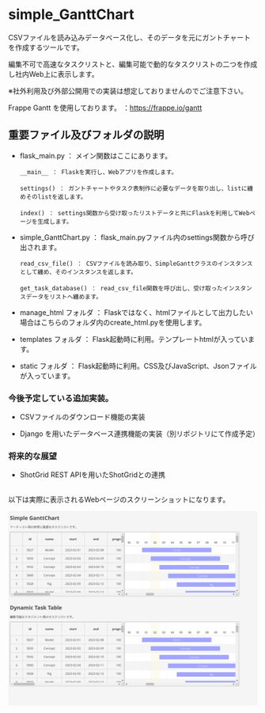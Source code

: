 # simple_GanttChart
CSVファイルを読み込みデータベース化し、そのデータを元にガントチャートを作成するツールです。

編集不可で高速なタスクリストと、編集可能で動的なタスクリストの二つを作成し社内Web上に表示します。

※社外利用及び外部公開用での実装は想定しておりませんのでご注意下さい。

Frappe Gantt を使用しております。
：https://frappe.io/gantt


## 重要ファイル及びフォルダの説明

- flask_main.py ： メイン関数はここにあります。

      __main__ ： Flaskを実行し、Webアプリを作成します。

      settings() ： ガントチャートやタスク表制作に必要なデータを取り出し、listに纏めそのlistを返します。

      index() ： settings関数から受け取ったリストデータと共にFlaskを利用してWebページを生成します。


- simple_GanttChart.py ： flask_main.pyファイル内のsettings関数から呼び出されます。

      read_csv_file() ： CSVファイルを読み取り、SimpleGanttクラスのインスタンスとして纏め、そのインスタンスを返します。

      get_task_database() ： read_csv_file関数を呼び出し、受け取ったインスタンスデータをリストへ纏めます。


- manage_html フォルダ ： Flaskではなく、htmlファイルとして出力したい場合はこちらのフォルダ内のcreate_html.pyを使用します。


- templates フォルダ ： Flask起動時に利用。テンプレートhtmlが入っています。


- static フォルダ ： Flask起動時に利用。CSS及びJavaScript、Jsonファイルが入っています。



### 今後予定している追加実装。

- CSVファイルのダウンロード機能の実装

- Django を用いたデータベース連携機能の実装（別リポジトリにて作成予定）


### 将来的な展望

- ShotGrid REST APIを用いたShotGridとの連携


##
以下は実際に表示されるWebページのスクリーンショットになります。


![Test Image 1](/image/simple_gantt_chart_main_v01.png)

